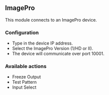 ## ImagePro

This module connects to an ImagePro device.

### Configuration
* Type in the device IP address.
* Select the ImagePro Version (1/HD or II).
* The device will communicate over port 10001.

### Available actions
* Freeze Output
* Test Pattern
* Input Select